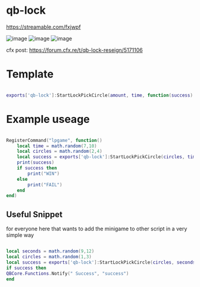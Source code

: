 # qb-lock

https://streamable.com/fxjwpf

![image](https://github.com/yungmexx/qb-lock-redesign/assets/113365369/fe5d137e-e396-4dee-9285-a632e77df299)
![image](https://github.com/yungmexx/qb-lock-redesign/assets/113365369/ac118526-3366-4e74-815f-265fd8bddd42)
![image](https://github.com/yungmexx/qb-lock-redesign/assets/113365369/9a6aeb1a-3a93-4e1a-b813-29fa44922832)


cfx post: https://forum.cfx.re/t/qb-lock-reseign/5171106


# Template
```lua

exports['qb-lock']:StartLockPickCircle(amount, time, function(success)

```
# Example useage
```lua

RegisterCommand("lpgame", function()
	local time = math.random(7,10)
	local circles = math.random(2,4)
	local success = exports['qb-lock']:StartLockPickCircle(circles, time, success)
	print(success)
	if success then
		print("WIN")
	else
		print("FAIL")
	end
end)

```


## Useful Snippet
for everyone here that wants to add the minigame to other script in a very simple way

```lua

local seconds = math.random(9,12)
local circles = math.random(1,3)
local success = exports['qb-lock']:StartLockPickCircle(circles, seconds, success)
if success then
QBCore.Functions.Notify(" Success", "success")
end
```
